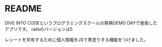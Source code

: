 # README

DIVE INTO CODEというプログラミングスクールの祭典DEMO DAYで発表したアプリです。
railsのバージョンは5

レシートを共有するために個人情報をJSで黒塗りする機能をつけました。